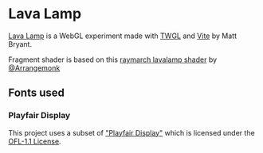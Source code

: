 # Lava Lamp

[Lava Lamp](https://brybrant.github.io/lava-lamp/) is a WebGL experiment made with [TWGL](https://twgljs.org/) and [Vite](https://vitejs.dev) by Matt Bryant.

Fragment shader is based on this [raymarch lavalamp shader](https://www.shadertoy.com/view/fsKXDm) by [@Arrangemonk](https://www.shadertoy.com/user/Arrangemonk)

## Fonts used

### Playfair Display

This project uses a subset of ["Playfair Display"](https://github.com/clauseggers/Playfair) which is licensed under the [OFL-1.1 License](https://openfontlicense.org/).